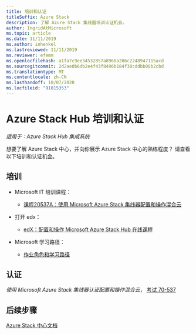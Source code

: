 ```yaml
---
title: 培训和认证
titleSuffix: Azure Stack
description: 了解 Azure Stack 集线器培训认证机会。
author: IngridAtMicrosoft
ms.topic: article
ms.date: 11/11/2019
ms.author: inhenkel
ms.lastreviewed: 11/11/2019
ms.reviewer: efemm
ms.openlocfilehash: a1fa7c9ee34532857a8968a286c2248947115acd
ms.sourcegitcommit: 2d2ae0b6db2e4f43f8496b184f30cddbb08b2cbd
ms.translationtype: MT
ms.contentlocale: zh-CN
ms.lasthandoff: 10/07/2020
ms.locfileid: "91815353"
---
```

# <a name="azure-stack-hub-training-and-certification"></a>Azure Stack Hub 培训和认证

*适用于：Azure Stack Hub 集成系统*

想要了解 Azure Stack 中心，并向你展示 Azure Stack 中心的熟练程度？ 请查看以下培训和认证机会。

## <a name="training"></a>培训

- Microsoft IT 培训课程：
   - [课程20537A：使用 Microsoft Azure Stack 集线器配置和操作混合云](https://aka.ms/azsmoc)

- 打开 edx：
   - [edX：配置和操作 Microsoft Azure Stack Hub 在线课程](https://aka.ms/AzureStackMOOC)
   
- Microsoft 学习路径：
   - [作业角色和学习路径](https://azure.microsoft.com/training/learning-paths/)

## <a name="certification"></a>认证

*使用 Microsoft Azure Stack 集线器认证配置和操作混合云*， [考试 70-537](https://www.microsoft.com/learning/exam-70-537.aspx)

## <a name="next-steps"></a>后续步骤

[Azure Stack 中心文档](./index.yml)
